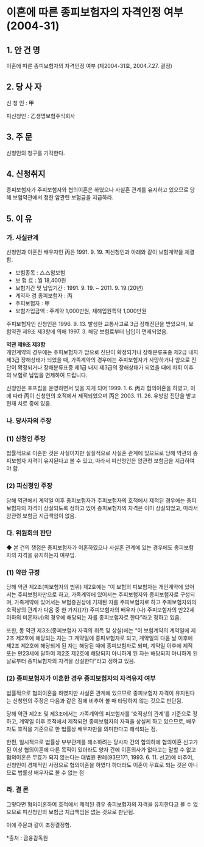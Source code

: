 # 이혼에 따른 종피보험자의 자격인정 여부(2004-31)

## 1. 안 건 명
이혼에 따른 종피보험자의 자격인정 여부
(제2004-31호, 2004.7.27. 결정)

## 2. 당 사 자

신 청 인 : 甲

피신청인 : 乙생명보험주식회사

## 3. 주    문

신청인의 청구를 기각한다. 

## 4. 신청취지

종피보험자가 주피보험자와 협의이혼은 하였으나 사실혼 관계를 유지하고 있으므로 당해 보험약관에서 정한 암관련 보험금을 지급하라.

## 5. 이   유
  
### 가. 사실관계

신청인과 이혼전 배우자인 丙은 1991. 9. 19. 피신청인과 아래와 같이 보험계약을 체결함. 
 
   - 보험종목 : △△암보험
   - 보 험 료 : 월 18,400원
   - 보험기간 및 납입기간 : 1991. 9. 19. ~ 2011. 9. 19.(20년)
   - 계약자 겸 종피보험자 : 丙             
   - 주피보험자 : 甲
   - 보험가입금액 : 주계약 1,000만원,  재해입원특약 1,000만원
      
  주피보험자인 신청인은 1996. 9. 13. 발생한 교통사고로 3급 장해진단을 받았으며, 보험약관 제9조 제3항에 의해 1997. 3. 해당 보험료부터 납입이 면제되었음.

**약관 제9조 제3항**<br>
개인계약의 경우에는 주피보험자가 암으로 진단이 확정되거나 장해분류표중 제2급 내지 제3급 장해상태가 되었을 때, 가족계약의 경우에는 주피보험자가 사망하거나 암으로 진단이 확정되거나 장해분류표중 제1급 내지 제3급의 장해상태가 되었을 때에 차회 이후의 보험료 납입을 면제하여 드립니다.

신청인은 호프집을 운영하면서 빚을 지게 되어 1999. 1. 6. 丙과 협의이혼을 하였고, 이에 따라 丙이 신청인의 호적에서 제적되었으며 丙은 2003. 11. 26. 유방암 진단을 받고 현재 치료 중에 있음.   

### 나. 당사자의 주장

### (1) 신청인 주장

법률적으로 이혼한 것은 사실이지만 실질적으로 사실혼 관계에 있으므로 당해 약관의 종피보험자 자격이 유지된다고 볼 수 있고, 따라서 피신청인은 암관련 보험금을 지급하여야 함. 

### (2) 피신청인 주장
당해 약관에서 계약일 이후 종피보험자가 주피보험자의 호적에서 제적된 경우에는 종피보험자의 자격이 상실되도록 정하고 있어 종피보험자의 자격은 이미 상실되었고, 따라서 암관련 보험금 지급책임이 없음.  
 
### 다. 위원회의 판단

◆ 본 건의 쟁점은 종피보험자가 이혼하였으나 사실혼 관계에 있는 경우에도 종피보험자의 자격을 유지하는지 여부임.

### (1) 약관 규정

당해 약관 제2조(피보험자의 범위) 제2호에는 “이 보험의 피보험자는 개인계약에 있어서는 주피보험자만으로 하고, 가족계약에 있어서는 주피보험자와 종피보험자로 구성되며, 가족계약에 있어서는 보험증권상에 기재된 자를 주피보험자로 하고 주피보험자와의 호적상의 관계가 다음 중 한 가지((가) 주피보험자의 배우자 (나) 주피보험자의 만22세 이하의 미혼자녀)의 경우에 해당되는 자를 종피보험자로 한다”라고 정하고 있음.    

또한, 동 약관 제3조(종피보험자 자격의 취득 및 상실)에는 “이 보험계약의 계약일에 제2조 제2호에 해당되는 자는 그 계약일에 종피보험자로 되고, 계약일의 다음 날 이후에 제2조 제2호에 해당되게 된 자는 해당된 때에 종피보험자로 되며, 계약일 이후에 제적 또는 만23세에 달하여 제2조 제2호에 해당되지 아니하게 된 자는 해당되지 아니하게 된 날로부터 종피보험자의 자격을 상실한다”라고 정하고 있음.

### (2) 종피보험자가 이혼한 경우 종피보험자의 자격유지 여부

법률적으로 협의이혼을 하였지만 사실혼 관계에 있으므로 종피보험자 자격이 유지된다는 신청인의 주장은 다음과 같은 점에 비추어 볼 때 타당하지 않는 것으로 판단됨.

당해 약관 제2조 및 제3조에서는 가족계약의 피보험자를 ‘호적상의 관계’를 기준으로 정하고, 계약일 이후 호적에서 제적되면 종피보험자의 자격을 상실케 하고 있으므로, 배우자도 호적을 기준으로 한 법률상 배우자만을 의미한다고 해석되는 점.  

한편, 일시적으로 법률상 부부관계를 해소하려는 당사자 간의 합의하에 협의이혼 신고가 된 이상 협의이혼에 다른 목적이 있더라도 양자 간에 이혼의사가 없다고는 말할 수 없고 협의이혼은 무효가 되지 않는다는 대법원 판례(93므171, 1993. 6. 11. 선고)에 비추어, 신청인이 경제적인 사정으로 협의이혼을 하였다 하더라도 이혼이 무효로 되는 것은 아니므로 법률상 배우자로 볼 수 없는 점

### 라. 결 론

그렇다면 협의이혼하여 호적에서 제적된 경우 종피보험자의 자격을 유지한다고 볼 수 없으므로 피신청인의 보험금 지급책임은 없는 것으로 판단됨.

이에 주문과 같이 조정결정함. 

*출처 : 금융감독원